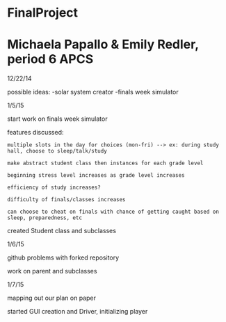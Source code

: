 FinalProject
============

Michaela Papallo &amp; Emily Redler, period 6 APCS
============

12/22/14

possible ideas:
-solar system creator
-finals week simulator

1/5/15

start work on finals week simulator

features discussed:

    multiple slots in the day for choices (mon-fri) --> ex: during study hall, choose to sleep/talk/study
    
    make abstract student class then instances for each grade level
    
    beginning stress level increases as grade level increases
    
    efficiency of study increases?
    
    difficulty of finals/classes increases
    
    can choose to cheat on finals with chance of getting caught based on sleep, preparedness, etc

created Student class and subclasses

1/6/15

github problems with forked repository

work on parent and subclasses

1/7/15

mapping out our plan on paper

started GUI creation and Driver, initializing player



